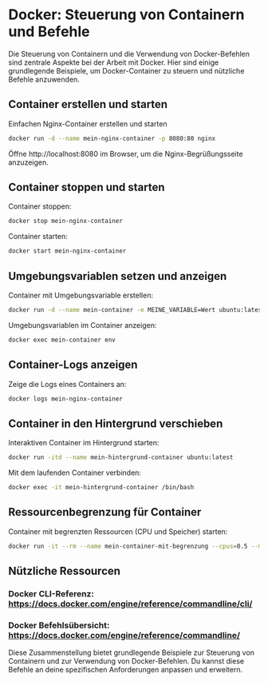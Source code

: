 # Docker: Steuerung von Containern und Befehle
Die Steuerung von Containern und die Verwendung von Docker-Befehlen sind zentrale Aspekte bei der Arbeit mit Docker. Hier sind einige grundlegende Beispiele, um Docker-Container zu steuern und nützliche Befehle anzuwenden.

## Container erstellen und starten
Einfachen Nginx-Container erstellen und starten

```bash
docker run -d --name mein-nginx-container -p 8080:80 nginx
```
Öffne http://localhost:8080 im Browser, um die Nginx-Begrüßungsseite anzuzeigen.

## Container stoppen und starten
Container stoppen:

```bash
docker stop mein-nginx-container
```

Container starten:

```bash
docker start mein-nginx-container
```

## Umgebungsvariablen setzen und anzeigen
Container mit Umgebungsvariable erstellen:

```bash
docker run -d --name mein-container -e MEINE_VARIABLE=Wert ubuntu:latest
```

Umgebungsvariablen im Container anzeigen:

```bash
docker exec mein-container env
```

## Container-Logs anzeigen
Zeige die Logs eines Containers an:

```bash
docker logs mein-nginx-container
```

## Container in den Hintergrund verschieben
Interaktiven Container im Hintergrund starten:

```bash
docker run -itd --name mein-hintergrund-container ubuntu:latest
```

Mit dem laufenden Container verbinden:

```bash
docker exec -it mein-hintergrund-container /bin/bash
```

## Ressourcenbegrenzung für Container
Container mit begrenzten Ressourcen (CPU und Speicher) starten:

```bash
docker run -it --rm --name mein-container-mit-begrenzung --cpus=0.5 --memory=512m ubuntu:latest
```

## Nützliche Ressourcen
### Docker CLI-Referenz: https://docs.docker.com/engine/reference/commandline/cli/
### Docker Befehlsübersicht: https://docs.docker.com/engine/reference/commandline/

Diese Zusammenstellung bietet grundlegende Beispiele zur Steuerung von Containern und zur Verwendung von Docker-Befehlen. Du kannst diese Befehle an deine spezifischen Anforderungen anpassen und erweitern.